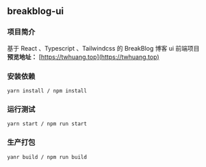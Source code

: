 ## breakblog-ui

### 项目简介 
基于 React 、Typescript 、Tailwindcss 的 BreakBlog 博客 ui 前端项目  
**预览地址：**  [https://twhuang.top](https://twhuang.top)

### 安装依赖
`yarn install / npm install`

### 运行测试
`yarn start / npm run start`

### 生产打包
`yanr build / npm run build`